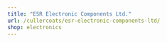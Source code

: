 ```yaml
---
title: "ESR Electronic Components Ltd."
url: /cullercoats/esr-electronic-components-ltd/
shop: electronics
---
```

